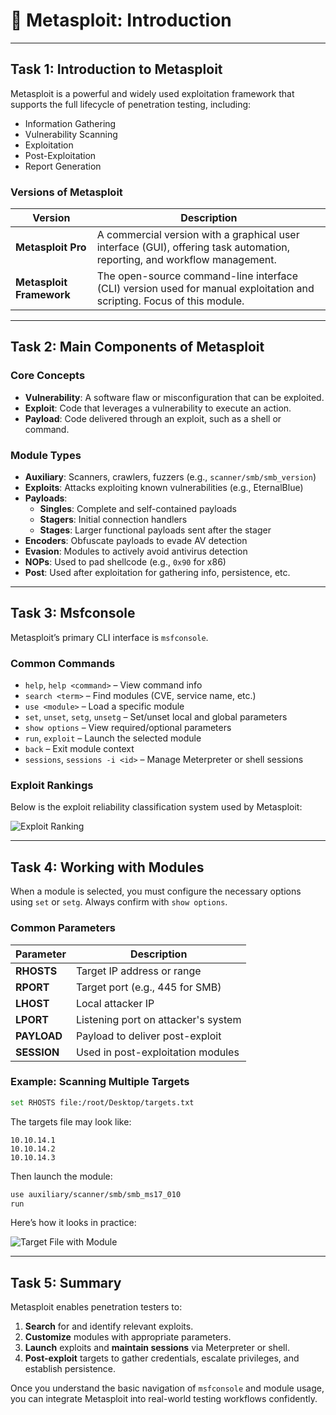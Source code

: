 # 🧨 Metasploit: Introduction

---

## Task 1: Introduction to Metasploit

Metasploit is a powerful and widely used exploitation framework that supports the full lifecycle of penetration testing, including:

- Information Gathering
- Vulnerability Scanning
- Exploitation
- Post-Exploitation
- Report Generation

### Versions of Metasploit

| Version              | Description                                                                 |
|----------------------|-----------------------------------------------------------------------------|
| **Metasploit Pro**   | A commercial version with a graphical user interface (GUI), offering task automation, reporting, and workflow management. |
| **Metasploit Framework** | The open-source command-line interface (CLI) version used for manual exploitation and scripting. Focus of this module. |

---

## Task 2: Main Components of Metasploit

### Core Concepts

- **Vulnerability**: A software flaw or misconfiguration that can be exploited.
- **Exploit**: Code that leverages a vulnerability to execute an action.
- **Payload**: Code delivered through an exploit, such as a shell or command.

### Module Types

- **Auxiliary**: Scanners, crawlers, fuzzers (e.g., `scanner/smb/smb_version`)
- **Exploits**: Attacks exploiting known vulnerabilities (e.g., EternalBlue)
- **Payloads**:
  - **Singles**: Complete and self-contained payloads
  - **Stagers**: Initial connection handlers
  - **Stages**: Larger functional payloads sent after the stager
- **Encoders**: Obfuscate payloads to evade AV detection
- **Evasion**: Modules to actively avoid antivirus detection
- **NOPs**: Used to pad shellcode (e.g., `0x90` for x86)
- **Post**: Used after exploitation for gathering info, persistence, etc.

---

## Task 3: Msfconsole

Metasploit’s primary CLI interface is `msfconsole`.

### Common Commands

- `help`, `help <command>` – View command info
- `search <term>` – Find modules (CVE, service name, etc.)
- `use <module>` – Load a specific module
- `set`, `unset`, `setg`, `unsetg` – Set/unset local and global parameters
- `show options` – View required/optional parameters
- `run`, `exploit` – Launch the selected module
- `back` – Exit module context
- `sessions`, `sessions -i <id>` – Manage Meterpreter or shell sessions

### Exploit Rankings

Below is the exploit reliability classification system used by Metasploit:

![Exploit Ranking](https://github.com/user-attachments/assets/a57c700b-0a64-4fb0-b425-ccbb9fe0bd6d)

---

## Task 4: Working with Modules

When a module is selected, you must configure the necessary options using `set` or `setg`. Always confirm with `show options`.

### Common Parameters

| Parameter | Description |
|-----------|-------------|
| **RHOSTS** | Target IP address or range |
| **RPORT**  | Target port (e.g., 445 for SMB) |
| **LHOST**  | Local attacker IP |
| **LPORT**  | Listening port on attacker's system |
| **PAYLOAD** | Payload to deliver post-exploit |
| **SESSION** | Used in post-exploitation modules |

### Example: Scanning Multiple Targets

```bash
set RHOSTS file:/root/Desktop/targets.txt
```

The targets file may look like:

```
10.10.14.1
10.10.14.2
10.10.14.3
```

Then launch the module:

```bash
use auxiliary/scanner/smb/smb_ms17_010
run
```

Here’s how it looks in practice:

![Target File with Module](https://github.com/user-attachments/assets/baa70096-bafe-44ff-9bb1-522729316a75)

---

## Task 5: Summary

Metasploit enables penetration testers to:

1. **Search** for and identify relevant exploits.
2. **Customize** modules with appropriate parameters.
3. **Launch** exploits and **maintain sessions** via Meterpreter or shell.
4. **Post-exploit** targets to gather credentials, escalate privileges, and establish persistence.

Once you understand the basic navigation of `msfconsole` and module usage, you can integrate Metasploit into real-world testing workflows confidently.

